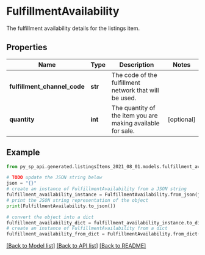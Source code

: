 # FulfillmentAvailability

The fulfillment availability details for the listings item.

## Properties

Name | Type | Description | Notes
------------ | ------------- | ------------- | -------------
**fulfillment_channel_code** | **str** | The code of the fulfillment network that will be used. | 
**quantity** | **int** | The quantity of the item you are making available for sale. | [optional] 

## Example

```python
from py_sp_api.generated.listingsItems_2021_08_01.models.fulfillment_availability import FulfillmentAvailability

# TODO update the JSON string below
json = "{}"
# create an instance of FulfillmentAvailability from a JSON string
fulfillment_availability_instance = FulfillmentAvailability.from_json(json)
# print the JSON string representation of the object
print(FulfillmentAvailability.to_json())

# convert the object into a dict
fulfillment_availability_dict = fulfillment_availability_instance.to_dict()
# create an instance of FulfillmentAvailability from a dict
fulfillment_availability_from_dict = FulfillmentAvailability.from_dict(fulfillment_availability_dict)
```
[[Back to Model list]](../README.md#documentation-for-models) [[Back to API list]](../README.md#documentation-for-api-endpoints) [[Back to README]](../README.md)


